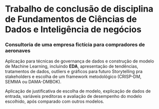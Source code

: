 # Trabalho de conclusão de disciplina de Fundamentos de Ciências de Dados e Inteligência de negócios
### Consultoria de uma empresa fictícia para compradores de aeronaves

Aplicação para técnicas de governança de dados e construção de modelo de Machine Learning, incluindo **EDA**, apresentação de tendências, tratamentos de dados, outliers e gráficos para futuro Storytelling pra stakeholders e escolha de um framework metodológico (CRISP-DM, SEMMA ou DAMA-DMBOK).

Aplicação de justificativa de escolha de modelo, explicação de dados de entrada, variáveis preditoras e avaliação de desempenho do modelo escolhido, após comparado com outros modelos.

